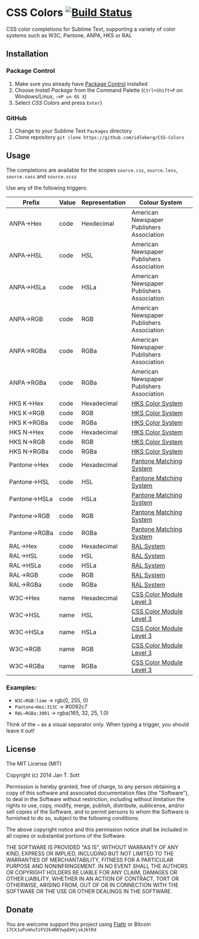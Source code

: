 # CSS Colors [![Build Status](https://secure.travis-ci.org/idleberg/CSS-Colors.png)](http://travis-ci.org/idleberg/CSS-Colors)

CSS color completions for Sublime Text, supporting a variety of color systems such as W3C, Pantone, ANPA, HKS or RAL

## Installation

### Package Control

1. Make sure you already have [Package Control](http://wbond.net/sublime_packages/package_control/) installed
2. Choose *Install Package* from the Command Palette (`Ctrl+Shift+P` on Windows/Linux, `⇧⌘P on OS X`)
3. Select *CSS Colors* and press `Enter`}

### GitHub

1. Change to your Sublime Text `Packages` directory
2. Clone repository `git clone https://github.com/idleberg/CSS-Colors`

## Usage

The completions are available for the scopes `source.css`, `source.less`, `source.sass` and `source.scss`

Use any of the following triggers:

Prefix       | Value | Representation | Colour System
-------------|-------|----------------|--------------
ANPA→Hex     | code  | Hexdecimal     | American Newspaper Publishers Association
ANPA→HSL     | code  | HSL            | American Newspaper Publishers Association
ANPA→HSLa    | code  | HSLa           | American Newspaper Publishers Association
ANPA→RGB     | code  | RGB            | American Newspaper Publishers Association
ANPA→RGBa    | code  | RGBa           | American Newspaper Publishers Association
ANPA→RGBa    | code  | RGBa           | American Newspaper Publishers Association
HKS K→Hex    | code  | Hexadecimal    | [HKS Color System](http://en.wikipedia.org/wiki/HKS_(colour_system))
HKS K→RGB    | code  | RGB            | [HKS Color System](http://en.wikipedia.org/wiki/HKS_(colour_system))
HKS K→RGBa   | code  | RGBa           | [HKS Color System](http://en.wikipedia.org/wiki/HKS_(colour_system))
HKS N→Hex    | code  | Hexadecimal    | [HKS Color System](http://en.wikipedia.org/wiki/HKS_(colour_system))
HKS N→RGB    | code  | RGB            | [HKS Color System](http://en.wikipedia.org/wiki/HKS_(colour_system))
HKS N→RGBa   | code  | RGBa           | [HKS Color System](http://en.wikipedia.org/wiki/HKS_(colour_system))
Pantone→Hex  | code  | Hexadecimal    | [Pantone Matching System](https://www.pantone.com)
Pantone→HSL  | code  | HSL            | [Pantone Matching System](https://www.pantone.com)
Pantone→HSLa | code  | HSLa           | [Pantone Matching System](https://www.pantone.com)
Pantone→RGB  | code  | RGB            | [Pantone Matching System](https://www.pantone.com)
Pantone→RGBa | code  | RGBa           | [Pantone Matching System](https://www.pantone.com)
RAL→Hex      | code  | Hexadecimal    | [RAL System](http://www.ralcolor.com/)
RAL→HSL      | code  | HSL            | [RAL System](http://www.ralcolor.com/)
RAL→HSLa     | code  | HSLa           | [RAL System](http://www.ralcolor.com/)
RAL→RGB      | code  | RGB            | [RAL System](http://www.ralcolor.com/)
RAL→RGBa     | code  | RGBa           | [RAL System](http://www.ralcolor.com/)
W3C→Hex      | name  | Hexadecimal    | [CSS Color Module Level 3](http://www.w3.org/TR/css3-color)
W3C→HSL      | name  | HSL            | [CSS Color Module Level 3](http://www.w3.org/TR/css3-color)
W3C→HSLa     | name  | HSLa           | [CSS Color Module Level 3](http://www.w3.org/TR/css3-color)
W3C→RGB      | name  | RGB            | [CSS Color Module Level 3](http://www.w3.org/TR/css3-color)
W3C→RGBa     | name  | RGBa           | [CSS Color Module Level 3](http://www.w3.org/TR/css3-color)

### Examples:

- `W3C→RGB:lime` → rgb(0, 255, 0)
- `Pantone→Hex:313C` → #0092c7
- `RAL→RGBa:3001` → rgba(165, 32, 25, 1.0)

Think of the `→` as a visual separator only. When typing a trigger, you should leave it out!


## License

The MIT License (MIT)

Copyright (c) 2014 Jan T. Sott

Permission is hereby granted, free of charge, to any person obtaining a copy of this software and associated documentation files (the "Software"), to deal in the Software without restriction, including without limitation the rights to use, copy, modify, merge, publish, distribute, sublicense, and/or sell copies of the Software, and to permit persons to whom the Software is furnished to do so, subject to the following conditions:

The above copyright notice and this permission notice shall be included in all copies or substantial portions of the Software.

THE SOFTWARE IS PROVIDED "AS IS", WITHOUT WARRANTY OF ANY KIND, EXPRESS OR IMPLIED, INCLUDING BUT NOT LIMITED TO THE WARRANTIES OF MERCHANTABILITY, FITNESS FOR A PARTICULAR PURPOSE AND NONINFRINGEMENT. IN NO EVENT SHALL THE AUTHORS OR COPYRIGHT HOLDERS BE LIABLE FOR ANY CLAIM, DAMAGES OR OTHER LIABILITY, WHETHER IN AN ACTION OF CONTRACT, TORT OR OTHERWISE, ARISING FROM, OUT OF OR IN CONNECTION WITH THE SOFTWARE OR THE USE OR OTHER DEALINGS IN THE SOFTWARE.

## Donate

You are welcome support this project using [Flattr](https://flattr.com/submit/auto?user_id=idleberg&url=https://github.com/idleberg/CSS-Colors) or Bitcoin `17CXJuPsmhuTzFV2k4RKYwpEHVjskJktRd`